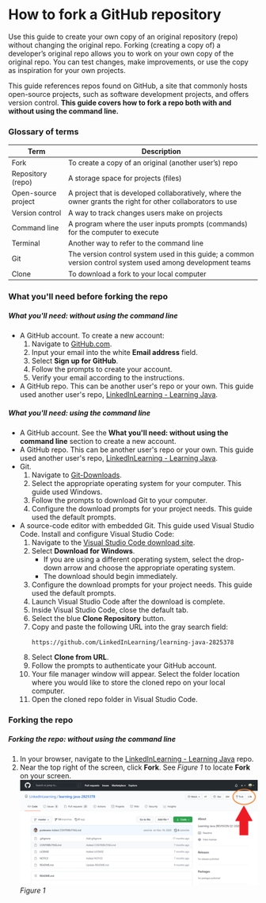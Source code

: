 # How to fork a GitHub repository
Use this guide to create your own copy of an original repository (repo) without changing the original repo. Forking (creating a copy of) a developer’s original repo allows you to work on your own copy of the original repo. You can test changes, make improvements, or use the copy as inspiration for your own projects.

This guide references repos found on GitHub, a site that commonly hosts open-source projects, such as software development projects, and offers version control. **This guide covers how to fork a repo both with and without using the command line.**

### Glossary of terms
| Term     | Description |
| ----------- | ----------- |
| Fork     | To create a copy of an original (another user’s) repo     |
| Repository (repo)  | A storage space for projects (files)       |
| Open-source project | A project that is developed collaboratively, where the owner grants the right for other collaborators to use      |
| Version control  | A way to track changes users make on projects      |
| Command line  | A program where the user inputs prompts (commands) for the computer to execute      |
| Terminal  | Another way to refer to the command line      |
| Git  | The version control system used in this guide; a common version control system used among development teams       |
| Clone | To download a fork to your local computer      |

### What you'll need before forking the repo
##### What you'll need: without using the command line
- A GitHub account. To create a new account:
  1. Navigate to [GitHub.com](https://github.com/).
  2. Input your email into the white **Email address** field.
  3. Select **Sign up for GitHub**.
  4. Follow the prompts to create your account.
  5. Verify your email according to the instructions.
- A GitHub repo. This can be another user's repo or your own. This guide used another user's repo, [LinkedInLearning - Learning Java](https://github.com/LinkedInLearning/learning-java-2825378).

##### What you'll need: using the command line
- A GitHub account. See the **What you'll need: without using the command line** section to create a new account.
- A GitHub repo. This can be another user's repo or your own. This guide used another user's repo, [LinkedInLearning - Learning Java](https://github.com/LinkedInLearning/learning-java-2825378).
- Git.
  1. Navigate to [Git-Downloads](https://git-scm.com/downloads).
  2. Select the appropriate operating system for your computer. This guide used Windows.
  3. Follow the prompts to download Git to your computer.
  4. Configure the download prompts for your project needs. This guide used the default prompts.
- A source-code editor with embedded Git. This guide used Visual Studio Code. Install and configure Visual Studio Code:
  1. Navigate to the [Visual Studio Code download site](https://code.visualstudio.com/).
  2. Select **Download for Windows**.
      - If you are using a different operating system, select the drop-down arrow and choose the appropriate operating system.
      - The download should begin immediately.
  3. Configure the download prompts for your project needs. This guide used the default prompts.
  4. Launch Visual Studio Code after the download is complete.
  5. Inside Visual Studio Code, close the default tab.
  6. Select the blue **Clone Repository** button.
  7. Copy and paste the following URL into the gray search field:
     ~~~
     https://github.com/LinkedInLearning/learning-java-2825378
     ~~~
  8. Select **Clone from URL**.
  9. Follow the prompts to authenticate your GitHub account.
  10. Your file manager window will appear. Select the folder location where you would like to store the cloned repo on your local computer.
  11. Open the cloned repo folder in Visual Studio Code.

### Forking the repo
##### Forking the repo: without using the command line
1. In your browser, navigate to the [LinkedInLearning - Learning Java](https://github.com/LinkedInLearning/learning-java-2825378) repo.
2. Near the top right of the screen, click **Fork**. See *Figure 1* to locate **Fork** on your screen.
   ![Figure 1](Figure1.PNG)
   *Figure 1*
